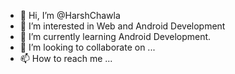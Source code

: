 - 👋 Hi, I’m @HarshChawla
- 👀 I’m interested in Web and Android Development
- 🌱 I’m currently learning Android Development.
- 💞️ I’m looking to collaborate on ...
- 📫 How to reach me ...

<!---
HarshChawla0/HarshChawla0 is a ✨ special ✨ repository because its `README.md` (this file) appears on your GitHub profile.
You can click the Preview link to take a look at your changes.
--->
